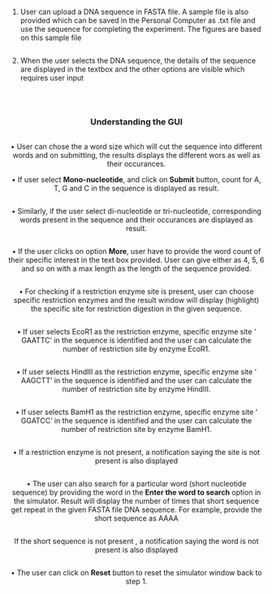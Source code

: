 
1.	User can upload a DNA sequence in FASTA file. A sample file is also provided which can be saved in the Personal Computer  as .txt file and use the sequence for completing the experiment. The figures are based on this sample file


<center><img src="images/1.png" title="" /></center>

 
2. When the user selects the DNA sequence, the details of the sequence are displayed in the textbox and the other options are visible which requires user input

<center><img src="images/2.png" title="" /><center>
 
&nbsp;

### Understanding the GUI


<center><img src="images/3.png" title="" /></center>

•	User can chose the a word size which will cut the sequence into different words and on submitting, the results displays the different wors as well as their occurances.


  •	If user select **Mono-nucleotide**, and click on **Submit** button, count for A, T, G and C in the sequence is displayed as result. 
 

<center><img src="images/4.png" title="" /> </center>
 

  •	Similarly, if the user select di-nucleotide or tri-nucleotide, corresponding words present in the sequence and their occurances are displayed as result.
 

<center><img src="images/5.png" title="" /></center>
 

<center><img src="images/6.png" title="" /></center>


  •	If the user clicks on option **More**, user have to provide the word count of their specific interest in the text box provided. User can give either as 4, 5, 6 and so on with a max length as the length of the sequence provided. 
 

<center><img src="images/7.png" title="" /></center>


<center><img src="images/8.png" title="" /></center>



•	For checking if a restriction enzyme site is present, user can choose specific restriction enzymes and the result window will display (highlight) the specific site for restriction digestion in the given sequence. 
 

<center><img src="images/10.png" title="" /></center>
 

  •	If user selects EcoR1 as the restriction enzyme, specific enzyme site ‘ GAATTC’ in the sequence is identified and the user can calculate the number of restriction site by enzyme EcoR1. 
 
 

<center><img src="images/11.png" title="" /></center>
 

 
  •	If user selects HindIII as the restriction enzyme, specific enzyme site ‘ AAGCTT’ in the sequence is identified and the user can calculate the number of restriction site by enzyme HindIII. 


<center><img src="images/12.png" title="" /></center>

  •	If user selects BamH1 as the restriction enzyme, specific enzyme site ‘ GGATCC’ in the sequence is identified and the user can calculate the number of restriction site by enzyme BamH1. 


<center><img src="images/13.png" title="" /></center>
 
 
  •	If a restriction enzyme is not present, a notification saying the site is not present is also displayed
 
 
<center><img src="images/13a.png" title="" /></center>
 

•	The user can also search for a particular word (short nucleotide sequence) by providing the word in the **Enter the word to search** option in the simulator. Result will display the number of times that short sequence get repeat in the given FASTA file DNA sequence. For example, provide the short sequence as AAAA
 

<center><img src="images/14.png" title="" /></center>
 

<center><img src="images/15.png" title="" /></center>
 
 
 
  If the short sequence is not present , a notification saying the word is not present is also displayed
 
<center><img src="images/16.png" title="" /></center>


 
 •	The user can click on **Reset** button to reset the simulator window back to step 1.


 <center><img src="images/17.png" title="" /></center>


